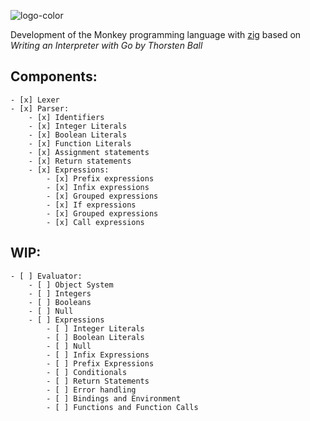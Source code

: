 ![logo-color](https://github.com/kamva9697/Monkeylang/assets/13321065/9ae3e754-60ad-423c-b4d3-f5d35ed73e54)

Development of the Monkey programming language with [zig](https://www.ziglang.org/) based on *Writing an Interpreter with Go by Thorsten Ball*

## Components:
    - [x] Lexer
    - [x] Parser:
        - [x] Identifiers
        - [x] Integer Literals
        - [x] Boolean Literals
        - [x] Function Literals
        - [x] Assignment statements
        - [x] Return statements
        - [x] Expressions:
            - [x] Prefix expressions
            - [x] Infix expressions
            - [x] Grouped expressions
            - [x] If expressions
            - [x] Grouped expressions
            - [x] Call expressions

## WIP: 
    - [ ] Evaluator:
        - [ ] Object System
        - [ ] Integers
        - [ ] Booleans
        - [ ] Null
        - [ ] Expressions
            - [ ] Integer Literals
            - [ ] Boolean Literals
            - [ ] Null
            - [ ] Infix Expressions
            - [ ] Prefix Expressions
            - [ ] Conditionals
            - [ ] Return Statements
            - [ ] Error handling
            - [ ] Bindings and Environment
            - [ ] Functions and Function Calls


